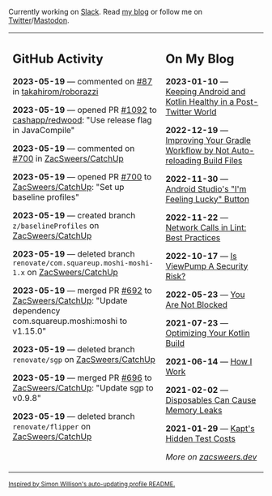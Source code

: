 Currently working on [Slack](https://slack.com/). Read [my blog](https://zacsweers.dev/) or follow me on [Twitter](https://twitter.com/ZacSweers)/[Mastodon](https://hachyderm.io/@ZacSweers).

<table><tr><td valign="top" width="60%">

## GitHub Activity
<!-- githubActivity starts -->
**2023-05-19** — commented on [#87](https://github.com/takahirom/roborazzi/pull/87#issuecomment-1554041573) in [takahirom/roborazzi](https://github.com/takahirom/roborazzi)

**2023-05-19** — opened PR [#1092](https://github.com/cashapp/redwood/pull/1092) to [cashapp/redwood](https://github.com/cashapp/redwood): "Use release flag in JavaCompile"

**2023-05-19** — commented on [#700](https://github.com/ZacSweers/CatchUp/pull/700#issuecomment-1554016147) in [ZacSweers/CatchUp](https://github.com/ZacSweers/CatchUp)

**2023-05-19** — opened PR [#700](https://github.com/ZacSweers/CatchUp/pull/700) to [ZacSweers/CatchUp](https://github.com/ZacSweers/CatchUp): "Set up baseline profiles"

**2023-05-19** — created branch `z/baselineProfiles` on [ZacSweers/CatchUp](https://github.com/ZacSweers/CatchUp)

**2023-05-19** — deleted branch `renovate/com.squareup.moshi-moshi-1.x` on [ZacSweers/CatchUp](https://github.com/ZacSweers/CatchUp)

**2023-05-19** — merged PR [#692](https://github.com/ZacSweers/CatchUp/pull/692) to [ZacSweers/CatchUp](https://github.com/ZacSweers/CatchUp): "Update dependency com.squareup.moshi:moshi to v1.15.0"

**2023-05-19** — deleted branch `renovate/sgp` on [ZacSweers/CatchUp](https://github.com/ZacSweers/CatchUp)

**2023-05-19** — merged PR [#696](https://github.com/ZacSweers/CatchUp/pull/696) to [ZacSweers/CatchUp](https://github.com/ZacSweers/CatchUp): "Update sgp to v0.9.8"

**2023-05-19** — deleted branch `renovate/flipper` on [ZacSweers/CatchUp](https://github.com/ZacSweers/CatchUp)
<!-- githubActivity ends -->
</td><td valign="top" width="40%">

## On My Blog
<!-- blog starts -->
**2023-01-10** — [Keeping Android and Kotlin Healthy in a Post-Twitter World](https://www.zacsweers.dev/keeping-android-healthy/)

**2022-12-19** — [Improving Your Gradle Workflow by Not Auto-reloading Build Files](https://www.zacsweers.dev/improving-your-workflow-by-not-auto-reloading-build-files/)

**2022-11-30** — [Android Studio's "I'm Feeling Lucky" Button](https://www.zacsweers.dev/android-studios-im-feeling-lucky-button/)

**2022-11-22** — [Network Calls in Lint: Best Practices](https://www.zacsweers.dev/network-calls-in-lint-best-practices/)

**2022-10-17** — [Is ViewPump A Security Risk?](https://www.zacsweers.dev/is-viewpump-a-security-risk/)

**2022-05-23** — [You Are Not Blocked](https://www.zacsweers.dev/you-are-not-blocked/)

**2021-07-23** — [Optimizing Your Kotlin Build](https://www.zacsweers.dev/optimizing-your-kotlin-build/)

**2021-06-14** — [How I Work](https://www.zacsweers.dev/how-i-work/)

**2021-02-02** — [Disposables Can Cause Memory Leaks](https://www.zacsweers.dev/disposables-can-cause-memory-leaks/)

**2021-01-29** — [Kapt's Hidden Test Costs](https://www.zacsweers.dev/kapts-hidden-test-costs/)
<!-- blog ends -->
_More on [zacsweers.dev](https://zacsweers.dev/)_
</td></tr></table>

<sub><a href="https://simonwillison.net/2020/Jul/10/self-updating-profile-readme/">Inspired by Simon Willison's auto-updating profile README.</a></sub>